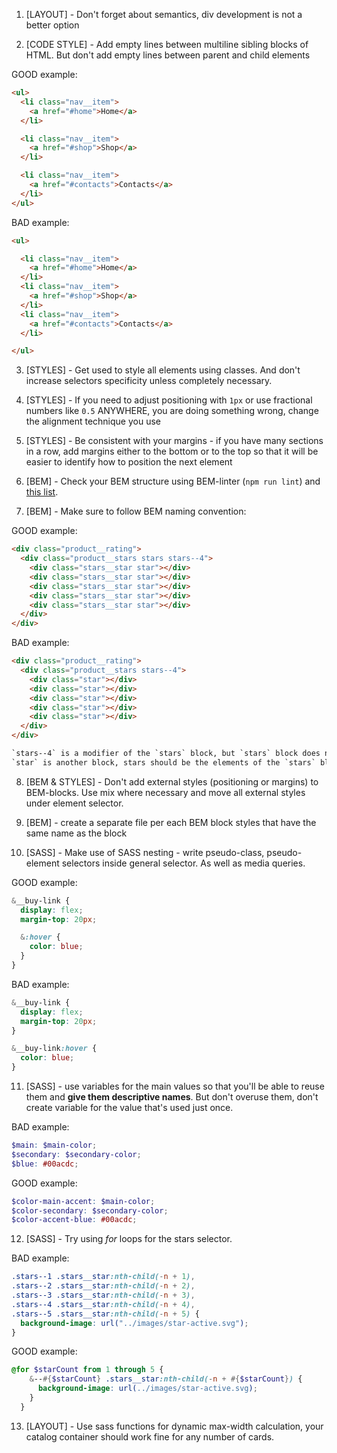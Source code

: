 1. [LAYOUT] - Don't forget about semantics, div development is not a better
option

2. [CODE STYLE] - Add empty lines between multiline sibling blocks of HTML.
But don't add empty lines between parent and child elements

GOOD example:
```html
<ul>
  <li class="nav__item">
    <a href="#home">Home</a>
  </li>

  <li class="nav__item">
    <a href="#shop">Shop</a>
  </li>

  <li class="nav__item">
    <a href="#contacts">Contacts</a>
  </li>
</ul>
```
BAD example:
```html
<ul>

  <li class="nav__item">
    <a href="#home">Home</a>
  </li>
  <li class="nav__item">
    <a href="#shop">Shop</a>
  </li>
  <li class="nav__item">
    <a href="#contacts">Contacts</a>
  </li>

</ul>
```

3. [STYLES] - Get used to style all elements using classes. And don't increase
selectors specificity unless completely necessary.

4. [STYLES] - If you need to adjust positioning with `1px` or use fractional numbers
like `0.5` ANYWHERE, you are doing something wrong, change the alignment technique you use

5. [STYLES] - Be consistent with your margins - if you have many sections in a
row, add margins either to the bottom or to the top so that it will be easier
to identify how to position the next element

6. [BEM] - Check your BEM structure using BEM-linter (`npm run lint`) and
[this list](https://mate-academy.github.io/fe-program/css/typical-bem-mistakes-en).

7. [BEM] - Make sure to follow BEM naming convention:

GOOD example:
```html
<div class="product__rating">
  <div class="product__stars stars stars--4">
    <div class="stars__star star"></div>
    <div class="stars__star star"></div>
    <div class="stars__star star"></div>
    <div class="stars__star star"></div>
    <div class="stars__star star"></div>
  </div>
</div>
```

BAD example:
```html
<div class="product__rating">
  <div class="product__stars stars--4">
    <div class="star"></div>
    <div class="star"></div>
    <div class="star"></div>
    <div class="star"></div>
    <div class="star"></div>
  </div>
</div>

`stars--4` is a modifier of the `stars` block, but `stars` block does not exist in HTML;
`star` is another block, stars should be the elements of the `stars` block
```

8. [BEM & STYLES] - Don't add external styles (positioning or margins) to
   BEM-blocks. Use mix where necessary and move all external styles under element
   selector.

9. [BEM] - create a separate file per each BEM block styles that have the same
name as the block

10. [SASS] - Make use of SASS nesting - write pseudo-class, pseudo-element
selectors inside general selector. As well as media queries.

GOOD example:
```scss
&__buy-link {
  display: flex;
  margin-top: 20px;

  &:hover {
    color: blue;
  }
}
```

BAD example:
```scss
&__buy-link {
  display: flex;
  margin-top: 20px;
}

&__buy-link:hover {
  color: blue;
}
```

11. [SASS] - use variables for the main values so that you'll be able to reuse
them and **give them descriptive names**. But don't overuse them, don't create
variable for the value that's used just once.

BAD example:
```scss
$main: $main-color;
$secondary: $secondary-color;
$blue: #00acdc;
```

GOOD example:
```scss
$color-main-accent: $main-color;
$color-secondary: $secondary-color;
$color-accent-blue: #00acdc;
```

12. [SASS] - Try using _for_ loops for the stars selector.

BAD example:
```scss
.stars--1 .stars__star:nth-child(-n + 1),
.stars--2 .stars__star:nth-child(-n + 2),
.stars--3 .stars__star:nth-child(-n + 3),
.stars--4 .stars__star:nth-child(-n + 4),
.stars--5 .stars__star:nth-child(-n + 5) {
  background-image: url("../images/star-active.svg");
}
```

GOOD example:
```scss
@for $starCount from 1 through 5 {
    &--#{$starCount} .stars__star:nth-child(-n + #{$starCount}) {
      background-image: url(../images/star-active.svg);
    }
  }
```

13. [LAYOUT] - Use sass functions for dynamic max-width calculation, your catalog container should work fine for any number of cards.

